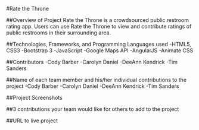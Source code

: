 #Rate the Throne

##Overview of Project
Rate the Throne is a crowdsourced public restroom rating app. Users can use Rate the Throne to view and contribute ratings of public restrooms in their surrounding area.


##Technologies, Frameworks, and Programming Languages used
-HTML5, CSS3
-Bootstrap 3
-JavaScript
-Google Maps API
-AngularJS
-Animate CSS


##Contributors
-Cody Barber
-Carolyn Daniel
-DeeAnn Kendrick
-Tim Sanders

##Name of each team member and his/her individual contributions to the project
-Cody Barber
-Carolyn Daniel
-DeeAnn Kendrick
-Tim Sanders


##Project Screenshots


##3 contributions your team would like for others to add to the project


##URL to live project
